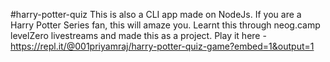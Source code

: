 #harry-potter-quiz
This is also a CLI app made on NodeJs.
If you are a Harry Potter Series fan, this will amaze you.
Learnt this through neog.camp levelZero livestreams and made this as a project.
Play it here - https://repl.it/@001priyamraj/harry-potter-quiz-game?embed=1&output=1
